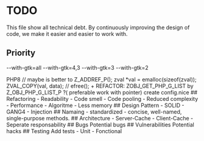 # TODO

This file show all technical debt.
By continuously improving the design of code, we make it easier and easier to work with.

## Priority

--with-gtk=all
--with-gtk=4,3
--with-gtk=3
--with-gtk=2
<?php
require_once("Gtk.php");// get latest
// set_include_path "gtk+-4.0"
require_once("gtk+-4.0/Gtk/Widget.php");
require_once("gtk+-3.0/Gtk/Widget.php");
require_once("gtk+-2.0/Gtk/Widget.php");

use VendorGnome\Gtk\Grid;// Wrapper --with-gtk=VendorGnome,4
use Gtk\Window;// Wrapper --with-gtk=4


Implemente g_hash_table, g_hash_table_iter, g_hash_func/g_equal_func
Compatibility PHP5 -> PHP8

// maybe is better to Z_ADDREF_P();
zval *val = emalloc(sizeof(zval));
ZVAL_COPY(val, data);
// efree();

+ REFACTOR: ZOBJ_GET_PHP_G_LIST by Z_OBJ_PHP_G_LIST_P ?( preferable work with pointer)


create config.nice


## Refactoring
- Readability
- Code smell
- Code pooling
- Reduced complexity
- Performance
- Algoritme
- Less memory

## Design Pattern
- SOLID
- GANG4
- Injection

## Namaing
- standardized
- concise, well-named, single-purpose methods.

## Architecture 

- Server-Cache
- Client-Cache
- Seperate responsability

## Bugs
Potential bugs

## Vulnerabilities 
Potential hacks


## Testing
Add tests
- Unit
- Fonctional




